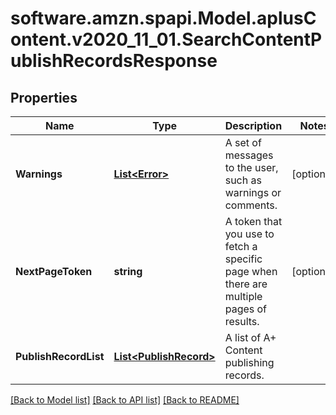 # software.amzn.spapi.Model.aplusContent.v2020_11_01.SearchContentPublishRecordsResponse

## Properties

Name | Type | Description | Notes
------------ | ------------- | ------------- | -------------
**Warnings** | [**List&lt;Error&gt;**](Error.md) | A set of messages to the user, such as warnings or comments. | [optional] 
**NextPageToken** | **string** | A token that you use to fetch a specific page when there are multiple pages of results. | [optional] 
**PublishRecordList** | [**List&lt;PublishRecord&gt;**](PublishRecord.md) | A list of A+ Content publishing records. | 

[[Back to Model list]](../README.md#documentation-for-models) [[Back to API list]](../README.md#documentation-for-api-endpoints) [[Back to README]](../README.md)

